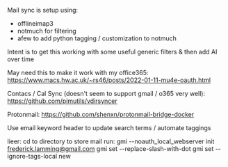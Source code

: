 Mail sync is setup using:
- offlineimap3
- notmuch for filtering
- afew to add python tagging / customization to notmuch

Intent is to get this working with some useful generic filters & then add AI over time

May need this to make it work with my office365: https://www.macs.hw.ac.uk/~rs46/posts/2022-01-11-mu4e-oauth.html

Contacs / Cal Sync (doesn't seem to support gmail / o365 very well): https://github.com/pimutils/vdirsyncer

Protonmail: https://github.com/shenxn/protonmail-bridge-docker

Use email keyword header to update search terms / automate taggings

lieer:
cd to directory to store mail
run: gmi --noauth_local_webserver init frederick.lamming@gmail.com
gmi set --replace-slash-with-dot
gmi set --ignore-tags-local new
